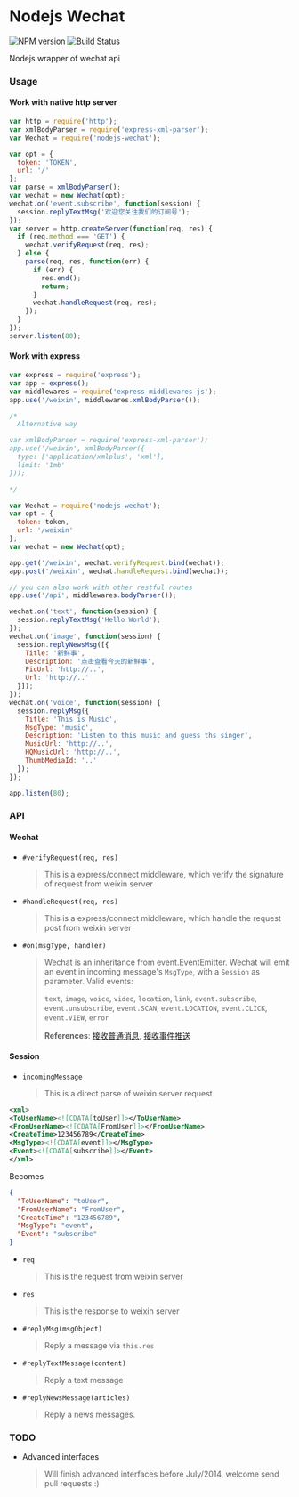 # Nodejs Wechat

  [![NPM version](https://badge.fury.io/js/nodejs-wechat.png)](http://badge.fury.io/js/nodejs-wechat) [![Build Status](https://travis-ci.org/idy/nodejs-wechat.svg?branch=master)](https://travis-ci.org/idy/nodejs-wechat)

Nodejs wrapper of wechat api

### __Usage__
#### Work with native http server
```javascript
var http = require('http');
var xmlBodyParser = require('express-xml-parser');
var Wechat = require('nodejs-wechat');

var opt = {
  token: 'TOKEN',
  url: '/'
};
var parse = xmlBodyParser();
var wechat = new Wechat(opt);
wechat.on('event.subscribe', function(session) {
  session.replyTextMsg('欢迎您关注我们的订阅号');
});
var server = http.createServer(function(req, res) {
  if (req.method === 'GET') {
    wechat.verifyRequest(req, res);
  } else {
    parse(req, res, function(err) {
      if (err) {
        res.end();
        return;
      }
      wechat.handleRequest(req, res);
    });
  }
});
server.listen(80);
```

#### Work with express
```javascript
var express = require('express');
var app = express();
var middlewares = require('express-middlewares-js');
app.use('/weixin', middlewares.xmlBodyParser());

/*
  Alternative way

var xmlBodyParser = require('express-xml-parser');
app.use('/weixin', xmlBodyParser({
  type: ['application/xmlplus', 'xml'],
  limit: '1mb'
}));

*/

var Wechat = require('nodejs-wechat');
var opt = {
  token: token,
  url: '/weixin'
};
var wechat = new Wechat(opt);

app.get('/weixin', wechat.verifyRequest.bind(wechat));
app.post('/weixin', wechat.handleRequest.bind(wechat));

// you can also work with other restful routes
app.use('/api', middlewares.bodyParser());

wechat.on('text', function(session) {
  session.replyTextMsg('Hello World');
});
wechat.on('image', function(session) {
  session.replyNewsMsg([{
    Title: '新鲜事',
    Description: '点击查看今天的新鲜事',
    PicUrl: 'http://..',
    Url: 'http://..'
  }]);
});
wechat.on('voice', function(session) {
  session.replyMsg({
    Title: 'This is Music',
    MsgType: 'music',
    Description: 'Listen to this music and guess ths singer',
    MusicUrl: 'http://..',
    HQMusicUrl: 'http://..',
    ThumbMediaId: '..'
  });
});

app.listen(80);
```

### __API__
#### Wechat
- `#verifyRequest(req, res)`
  > This is a express/connect middleware, which verify the signature of
  request from weixin server

- `#handleRequest(req, res)`
  > This is a express/connect middleware, which handle the request post from 
  weixin server

- `#on(msgType, handler)`
  > Wechat is an inheritance from event.EventEmitter. Wechat will emit an event
  in incoming message's `MsgType`, with a `Session` as parameter. Valid events: 
  >
  > `text`, `image`, `voice`, `video`, `location`, `link`, `event.subscribe`, 
  `event.unsubscribe`, `event.SCAN`, `event.LOCATION`, `event.CLICK`, `event.VIEW`,
  `error`
  >
  > __References__: [接收普通消息](http://mp.weixin.qq.com/wiki/index.php?title=%E6%8E%A5%E6%94%B6%E6%99%AE%E9%80%9A%E6%B6%88%E6%81%AF "接收普通消息"), 
  [接收事件推送](http://mp.weixin.qq.com/wiki/index.php?title=%E6%8E%A5%E6%94%B6%E4%BA%8B%E4%BB%B6%E6%8E%A8%E9%80%81 "接收事件推送")

#### Session
- `incomingMessage`
  > This is a direct parse of weixin server request

```xml
<xml>
<ToUserName><![CDATA[toUser]]></ToUserName>
<FromUserName><![CDATA[FromUser]]></FromUserName>
<CreateTime>123456789</CreateTime>
<MsgType><![CDATA[event]]></MsgType>
<Event><![CDATA[subscribe]]></Event>
</xml>
```
Becomes
```json
{
  "ToUserName": "toUser",
  "FromUserName": "FromUser",
  "CreateTime": "123456789",
  "MsgType": "event",
  "Event": "subscribe"
}
```

- `req` 
  > This is the request from weixin server

- `res`
  > This is the response to weixin server

- `#replyMsg(msgObject)`
  > Reply a message via `this.res`

- `#replyTextMessage(content)`
  > Reply a text message

- `#replyNewsMessage(articles)`
  > Reply a news messages.

### TODO
- Advanced interfaces
  > Will finish advanced interfaces before July/2014, welcome send pull requests :)
